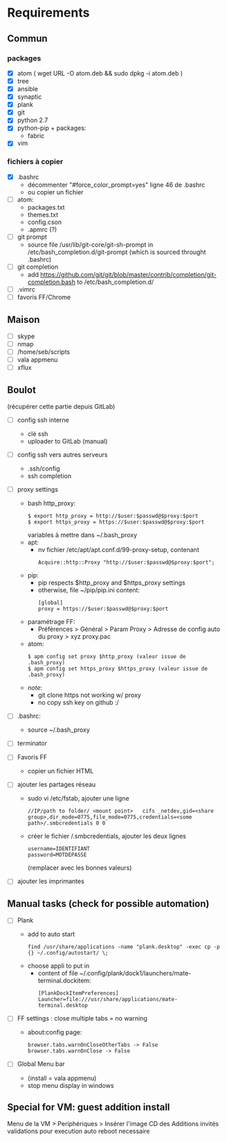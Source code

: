 # Requirements

## Commun

### packages
- [x] atom ( wget URL -O atom.deb && sudo dpkg -i atom.deb )
- [x] tree
- [x] ansible
- [x] synaptic
- [x] plank
- [x] git
- [x] python 2.7
- [x] python-pip + packages:
  - fabric
- [x] vim

### fichiers à copier
- [x] .bashrc
  - décommenter "#force_color_prompt=yes" ligne 46 de .bashrc
  - ou copier un fichier
- [ ] atom:
  - packages.txt
  - themes.txt
  - config.cson
  - .apmrc (?)
- [ ] git prompt
  - source file /usr/lib/git-core/git-sh-prompt
    in /etc/bash_completion.d/git-prompt
    (which is sourced throught .bashrc)
- [ ] git completion
  - add https://github.com/git/git/blob/master/contrib/completion/git-completion.bash
    to /etc/bash_completion.d/
- [ ] .vimrc
- [ ] favoris FF/Chrome

## Maison
- [ ] skype
- [ ] nmap
- [ ] /home/seb/scripts
- [ ] vala appmenu
- [ ] xflux

## Boulot
(récupérer cette partie depuis GitLab)
- [ ] config ssh interne
  - clé ssh
  - uploader to GitLab (manual)
- [ ] config ssh vers autres serveurs
  - .ssh/config
  - ssh completion
- [ ] proxy settings
  - bash http_proxy:
    ```
    $ export http_proxy = http://$user:$passwd@$proxy:$port
    $ export https_proxy = https://$user:$passwd@$proxy:$port
    ```
    variables à mettre dans ~/.bash_proxy
  - apt:
    - nv fichier /etc/apt/apt.conf.d/99-proxy-setup, contenant
      ```
      Acquire::http::Proxy "http://$user:$passwd@$proxy:$port";
      ```
  - pip:
    - pip respects $http_proxy and $https_proxy settings
    - otherwise, file ~/pip/pip.ini content:
      ```
      [global]
      proxy = https://$user:$passwd@$proxy:$port
      ```
  - paramétrage FF:
    - Préférences > Général > Param Proxy > Adresse de config auto du proxy > xyz proxy.pac
  - atom:
    ```
    $ apm config set proxy $http_proxy (valeur issue de .bash_proxy)
    $ apm config set https_proxy $https_proxy (valeur issue de .bash_proxy)
    ```
  - _note_: 
    - git clone https not working w/ proxy
    - no copy ssh key on github :/
- [ ] .bashrc:
    - source ~/.bash_proxy
- [ ] terminator
- [ ] Favoris FF
  - copier un fichier HTML
- [ ] ajouter les partages réseau
  - sudo vi /etc/fstab, ajouter une ligne 
    ```
    //IP/path to folder/ <mount point>   cifs _netdev,gid=<share group>,dir_mode=0775,file_mode=0775,credentials=<some path>/.smbcredentials 0 0
    ```
  - créer le fichier <path>/.smbcredentials, ajouter les deux lignes
    ```
    username=IDENTIFIANT
    password=MOTDEPASSE
    ```
    (remplacer avec les bonnes valeurs)

- [ ] ajouter les imprimantes

## Manual tasks (check for possible automation)
- [ ] Plank
  - add to auto start 
    ```
    find /usr/share/applications -name "plank.desktop" -exec cp -p {} ~/.config/autostart/ \;
    ```
  - choose appli to put in
    - content of file ~/.config/plank/dock1/launchers/mate-terminal.dockitem:
      ```
      [PlankDockItemPreferences]
      Launcher=file:///usr/share/applications/mate-terminal.desktop
      ```
  
- [ ] FF settings : close multiple tabs = no warning
  - about:config page:
      ```
      browser.tabs.warnOnCloseOtherTabs -> False
      browser.tabs.warnOnClose -> False 
      ```
- [ ] Global Menu bar
  - (install = vala appmenu)
  - stop menu display in windows

## Special for VM: guest addition install
Menu de la VM > Periphériques > Insérer l'image CD des Additions invités
validations pour execution auto
reboot necessaire
